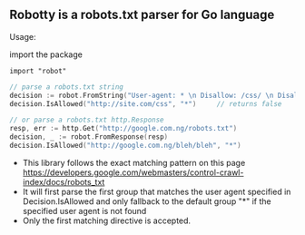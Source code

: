 Robotty is a robots.txt parser for Go language
--------------------------------------------------

Usage:

import the package

```
import "robot"
```

```go
// parse a robots.txt string
decision := robot.FromString("User-agent: * \n Disallow: /css/ \n Disallow: /cgi-bin/")
decision.IsAllowed("http://site.com/css", "*")     // returns false

// or parse a robots.txt http.Response
resp, err := http.Get("http://google.com.ng/robots.txt")
decision, _ := robot.FromResponse(resp)
decision.IsAllowed("http://google.com.ng/bleh/bleh", "*")
```


- This library follows the exact matching pattern on this page https://developers.google.com/webmasters/control-crawl-index/docs/robots_txt
- It will first parse the first group that matches the user agent specified in Decision.IsAllowed and only fallback to the default group "*" if the specified user agent is not found
- Only the first matching directive is accepted.

